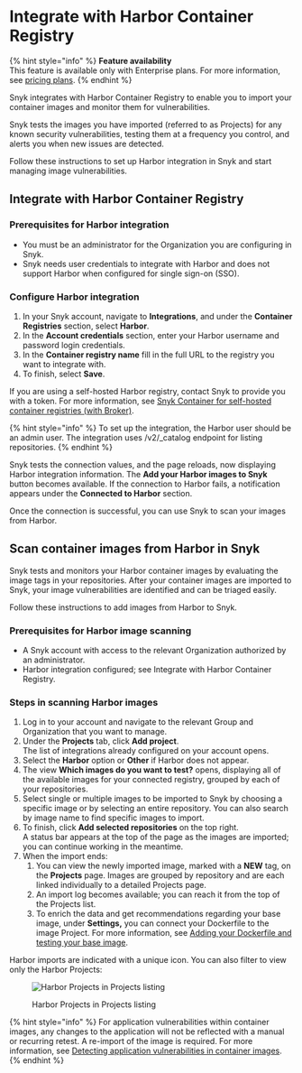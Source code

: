 # Integrate with Harbor Container Registry

{% hint style="info" %}
**Feature availability**\
This feature is available only with Enterprise plans. For more information, see [pricing plans](https://snyk.io/plans/).
{% endhint %}

Snyk integrates with Harbor Container Registry to enable you to import your container images and monitor them for vulnerabilities.

Snyk tests the images you have imported (referred to as Projects) for any known security vulnerabilities, testing them at a frequency you control, and alerts you when new issues are detected.

Follow these instructions to set up Harbor integration in Snyk and start managing image vulnerabilities.

## Integrate with Harbor Container Registry

### Prerequisites for Harbor integration

* You must be an administrator for the Organization you are configuring in Snyk.
* Snyk needs user credentials to integrate with Harbor and does not support Harbor when configured for single sign-on (SSO).

### **Configure Harbor integration**

1. In your Snyk account, navigate to **Integrations**, and under the **Container Registries** section, select **Harbor**.
2. In the **Account credentials** section, enter your Harbor username and password login credentials.
3. In the **Container registry name** fill in the full URL to the registry you want to integrate with.
4. To finish, select **Save**.

If you are using a self-hosted Harbor registry, contact Snyk to provide you with a token. For more information, see [Snyk Container for self-hosted container registries (with Broker)](../../../implementation-and-setup/enterprise-setup/snyk-broker/snyk-broker-container-registry-agent/integrate-with-self-hosted-container-registries-broker.md).

{% hint style="info" %}
To set up the integration, the Harbor user should be an admin user. The integration uses /v2/\_catalog endpoint for listing repositories.
{% endhint %}

Snyk tests the connection values, and the page reloads, now displaying Harbor integration information. The **Add your Harbor images to Snyk** button becomes available. If the connection to Harbor fails, a notification appears under the **Connected to Harbor** section.

Once the connection is successful, you can use Snyk to scan your images from Harbor.

## Scan container images from Harbor in Snyk

Snyk tests and monitors your Harbor container images by evaluating the image tags in your repositories. After your container images are imported to Snyk, your image vulnerabilities are identified and can be triaged easily.

Follow these instructions to add images from Harbor to Snyk.

### **Prerequisites for Harbor image scanning**

* A Snyk account with access to the relevant Organization authorized by an administrator.
* Harbor integration configured; see Integrate with Harbor Container Registry.

### **Steps in scanning Harbor images**

1. Log in to your account and navigate to the relevant Group and Organization that you want to manage.
2. Under the **Projects** tab, click **Add project**.\
   The list of integrations already configured on your account opens.
3. Select the **Harbor** option or **Other** if Harbor does not appear.
4. The view **Which images do you want to test?** opens, displaying all of the available images for your connected registry, grouped by each of your repositories.
5. Select single or multiple images to be imported to Snyk by choosing a specific image or by selecting an entire repository. You can also search by image name to find specific images to import.
6. To finish, click **Add selected repositories** on the top right.\
   A status bar appears at the top of the page as the images are imported; you can continue working in the meantime.
7. When the import ends:
   1. You can view the newly imported image, marked with a **NEW** tag, on the **Projects** page. Images are grouped by repository and are each linked individually to a detailed Projects page.
   2. An import log becomes available; you can reach it from the top of the Projects list.
   3. To enrich the data and get recommendations regarding your base image, under **Settings,** you can connect your Dockerfile to the image Project. For more information, see [Adding your Dockerfile and testing your base image](../scan-your-dockerfile/detect-vulnerable-base-images-from-your-dockerfile.md).

Harbor imports are indicated with a unique icon. You can also filter to view only the Harbor Projects:

<figure><img src="../../../.gitbook/assets/mceclip1-9-.png" alt="Harbor Projects in Projects listing"><figcaption><p>Harbor Projects in Projects listing</p></figcaption></figure>

{% hint style="info" %}
For application vulnerabilities within container images, any changes to the application will not be reflected with a manual or recurring retest. A re-import of the image is required. For more information, see [Detecting application vulnerabilities in container images](../use-snyk-container/detect-application-vulnerabilities-in-container-images.md).
{% endhint %}
